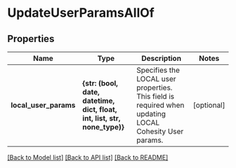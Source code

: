 # UpdateUserParamsAllOf


## Properties
Name | Type | Description | Notes
------------ | ------------- | ------------- | -------------
**local_user_params** | **{str: (bool, date, datetime, dict, float, int, list, str, none_type)}** | Specifies the LOCAL user properties. This field is required when updating LOCAL Cohesity User params. | [optional] 

[[Back to Model list]](../README.md#documentation-for-models) [[Back to API list]](../README.md#documentation-for-api-endpoints) [[Back to README]](../README.md)


